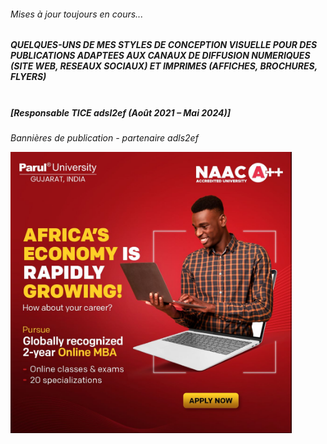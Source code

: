 ###### Mises à jour toujours en cours...

##### *QUELQUES-UNS DE MES STYLES DE CONCEPTION VISUELLE POUR DES PUBLICATIONS ADAPTEES AUX CANAUX DE DIFFUSION NUMERIQUES (SITE WEB, RESEAUX SOCIAUX) ET IMPRIMES (AFFICHES, BROCHURES, FLYERS)*<br><br>

##### [Responsable TICE adsl2ef (Août 2021 – Mai 2024)]
*Bannières de publication - partenaire adls2ef*

<div style="display: flex; gap: 10px;">
  <img src="./static_files/affichepartenairePARUL_adsl2ef.jpg" alt="affichepartenairePARUL_adsl2ef" width="450"/>
</div><br><br>
